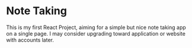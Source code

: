 # Note Taking
This is my first React Project, aiming for a simple but nice note taking app on a single page. I may consider upgrading toward application or website with accounts later.